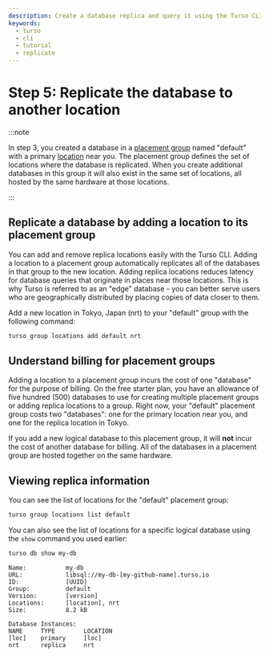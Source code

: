 ```yaml
---
description: Create a database replica and query it using the Turso CLI.
keywords:
  - turso
  - cli
  - tutorial
  - replicate
---
```


# Step 5: Replicate the database to another location

:::note

In step 3, you created a database in a [placement group] named "default" with a
primary [location] near you. The placement group defines the set of locations
where the database is replicated. When you create additional databases in this
group it will also exist in the same set of locations, all hosted by the same
hardware at those locations.

:::

## Replicate a database by adding a location to its placement group

You can add and remove replica locations easily with the Turso CLI. Adding a
location to a placement group automatically replicates all of the databases in
that group to the new location. Adding replica locations reduces latency for
database queries that originate in places near those locations. This is why
Turso is referred to as an "edge" database - you can better serve users who are
geographically distributed by placing copies of data closer to them.

Add a new location in Tokyo, Japan (nrt) to your "default" group with the
following command:

```bash
turso group locations add default nrt
```

## Understand billing for placement groups

Adding a location to a placement group incurs the cost of one "database" for the
purpose of billing. On the free starter plan, you have an allowance of five hundred (500)
databases to use for creating multiple placement groups or adding replica
locations to a group. Right now, your "default" placement group costs two
"databases": one for the primary location near you, and one for the replica
location in Tokyo.

If you add a new logical database to this placement group, it will **not** incur
the cost of another database for billing. All of the databases in a placement
group are hosted together on the same hardware.

## Viewing replica information

You can see the list of locations for the "default" placement group:

```bash
turso group locations list default
```

You can also see the list of locations for a specific logical database using the
`show` command you used earlier:

```bash
turso db show my-db
```

```console {6,11-12}
Name:           my-db
URL:            libsql://my-db-[my-github-name].turso.io
ID:             [UUID]
Group:          default
Version:        [version]
Locations:      [location], nrt
Size:           8.2 kB

Database Instances:
NAME     TYPE        LOCATION
[loc]    primary     [loc]
nrt      replica     nrt
```


[placement group]: /concepts#placement-group
[location]: /concepts#location
